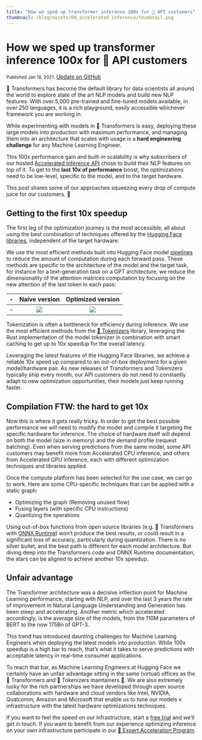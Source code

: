 ```yaml
---
title: "How we sped up transformer inference 100x for 🤗 API customers"
thumbnail: /blog/assets/09_accelerated_inference/thumbnail.png
---
```


<h1>How we sped up transformer inference 100x for 🤗 API customers</h1>

<div class="blog-metadata">
    <small>Published Jan 18, 2021.</small>
    <a target="_blank" class="btn no-underline text-sm mb-5 font-sans" href="https://github.com/huggingface/blog/blob/master/accelerated-inference.md">
        Update on GitHub
    </a>
</div>

🤗 Transformers has become the default library for data scientists all around the world to explore state of the art NLP models and build new NLP features. With over 5,000 pre-trained and fine-tuned models available, in over 250 languages, it is a rich playground, easily accessible whichever framework you are working in.

While experimenting with models in 🤗 Transformers is easy, deploying these large models into production with maximum performance, and managing them into an architecture that scales with usage is a **hard engineering challenge** for any Machine Learning Engineer. 

This 100x performance gain and built-in scalability is why subscribers of our hosted [Accelerated Inference API](https://huggingface.co/pricing) chose to build their NLP features on top of it. To get to the **last 10x of performance** boost, the optimizations need to be low-level, specific to the model, and to the target hardware.

This post shares some of our approaches squeezing every drop of compute juice for our customers. 🍋


## Getting to the first 10x speedup

The first leg of the optimization journey is the most accessible, all about using the best combination of techniques offered by the [Hugging Face libraries](https://github.com/huggingface/), independent of the target hardware. 

We use the most efficient methods built into Hugging Face model [pipelines](https://huggingface.co/transformers/main_classes/pipelines.html) to reduce the amount of computation during each forward pass. These methods are specific to the architecture of the model and the target task, for instance for a text-generation task on a GPT architecture, we reduce the dimensionality of the attention matrices computation by focusing on the new attention of the last token in each pass:

-| Naive version                                                                                             | Optimized version                                                                                       |
-|:---------------------------------------------------------------------------------------------------------:|:-------------------------------------------------------------------------------------------------------:|
-|![](/blog/assets/09_accelerated_inference/unoptimized_graph.png)|![](/blog/assets/09_accelerated_inference/optimized_graph.png)|

Tokenization is often a bottleneck for efficiency during inference. We use the most efficient methods from the [🤗 Tokenizers](https://github.com/huggingface/tokenizers/) library, leveraging the Rust implementation of the model tokenizer in combination with smart caching to get up to 10x speedup for the overall latency.

Leveraging the latest features of the Hugging Face libraries, we achieve a reliable 10x speed up compared to an out-of-box deployment for a given model/hardware pair. As new releases of Transformers and Tokenizers typically ship every month, our API customers do not need to constantly adapt to new optimization opportunities, their models just keep running faster.

## Compilation FTW: the hard to get 10x
Now this is where it gets really tricky. In order to get the best possible performance we will need to modify the model and compile it targeting the specific hardware for inference. The choice of hardware itself will depend on both the model (size in memory) and the demand profile (request batching). Even when serving predictions from the same model, some API customers may benefit more from Accelerated CPU inference, and others from Accelerated GPU inference, each with different optimization techniques and libraries applied.

Once the compute platform has been selected for the use case, we can go to work. Here are some CPU-specific techniques that can be applied with a static graph:
- Optimizing the graph (Removing unused flow)
- Fusing layers (with specific CPU instructions)
- Quantizing the operations

Using out-of-box functions from open source libraries (e.g. 🤗 Transformers with [ONNX Runtime](https://github.com/microsoft/onnxruntime)) won’t produce the best results, or could result in a significant loss of accuracy, particularly during quantization. There is no silver bullet, and the best path is different for each model architecture. But diving deep into the Transformers code and ONNX Runtime documentation, the stars can be aligned to achieve another 10x speedup.

## Unfair advantage

The Transformer architecture was a decisive inflection point for Machine Learning performance, starting with NLP, and over the last 3 years the rate of improvement in Natural Language Understanding and Generation has been steep and accelerating. Another metric which accelerated accordingly, is the average size of the models, from the 110M parameters of BERT to the now 175Bn of GPT-3.

This trend has introduced daunting challenges for Machine Learning Engineers when deploying the latest models into production. While 100x speedup is a high bar to reach, that’s what it takes to serve predictions with acceptable latency in real-time consumer applications.

To reach that bar, as Machine Learning Engineers at Hugging Face we certainly have an unfair advantage sitting in the same (virtual) offices as the 🤗 Transformers and 🤗 Tokenizers maintainers 😬.  We are also extremely lucky for the rich partnerships we have developed through open source collaborations with hardware and cloud vendors like Intel, NVIDIA, Qualcomm, Amazon and Microsoft that enable us to tune our models x infrastructure with the latest hardware optimizations techniques.

If you want to feel the speed on our infrastructure, start a [free trial](https://huggingface.co/pricing) and we’ll get in touch.
If you want to benefit from our experience optimizing inference on your own infrastructure participate in our [🤗 Expert Acceleration Program](https://huggingface.co/support). 
